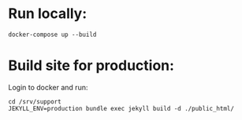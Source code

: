 # Run locally:

```
docker-compose up --build
```

# Build site for production:

Login to docker and run:

```
cd /srv/support
JEKYLL_ENV=production bundle exec jekyll build -d ./public_html/
```
